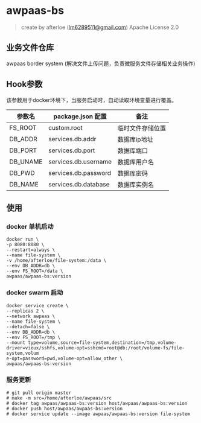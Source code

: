 # awpaas-bs
> create by afterloe (lm6289511@gmail.com)
> Apache License 2.0

## 业务文件仓库
awpaas border system (解决文件上传问题，负责微服务文件存储相关业务操作)

## Hook参数
该参数用于docker环境下，当服务启动时，自动读取环境变量进行覆盖。

参数名 | package.json 配置 | 备注
----- | ----- | ----- 
FS_ROOT | custom.root | 临时文件存储位置 
DB_ADDR | services.db.addr | 数据库ip地址 
DB_PORT | services.db.port | 数据库端口 
DB_UNAME | services.db.username | 数据库用户名 
DB_PWD | services.db.password | 数据库密码 
DB_NAME | services.db.database | 数据库实例名

## 使用
### docker 单机启动
```
docker run \
-p 8080:8080 \
--restart=always \
--name file-system \
-v /home/afterloe/file-system:/data \
--env DB_ADDR=db \
--env FS_ROOT=/data \
awpaas/awpaas-bs:version
```

### docker swarm 启动
```
docker service create \
--replicas 2 \
--network awpaas \
--name file-system \
--detach=false \
--env DB_ADDR=db \
--env FS_ROOT=/tmp \
--mount type=volume,source=file-system,destination=/tmp,volume-driver=vieux/sshfs,volume-opt=sshcmd=root@db:/root/volume-fs/file-system,volum
e-opt=password=pwd,volume-opt=allow_other \
awpaas/awpaas-bs:version
```

### 服务更新
```
# git pull origin master
# make -m src=/home/afterloe/awpaas/src
# docker tag awpaas/awpaas-bs:version host/awpaas/awpaas-bs:version
# docker push host/awpaas/awpaas-bs:version
# docker service update --image awpaas/awpaas-bs:version file-system
```
